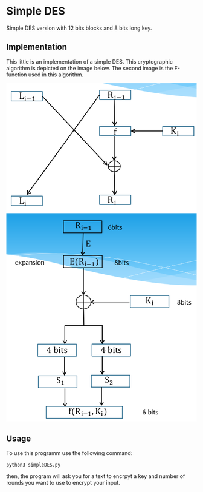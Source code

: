 # Simple DES

Simple DES version with 12 bits blocks and 8 bits long key.

## Implementation
This little is an implementation of a simple DES. This cryptographic algorithm is depicted on the image below. The second image is the F-function used in this algorithm.

![drawing](figures/feistel.png)
![drawing](figures/f_function.png)

## Usage

To use this programm use the following command:

```
python3 simpleDES.py
```

then, the program will ask you for a text to encrpyt a key and number of rounds you want to use to encrypt your input.
